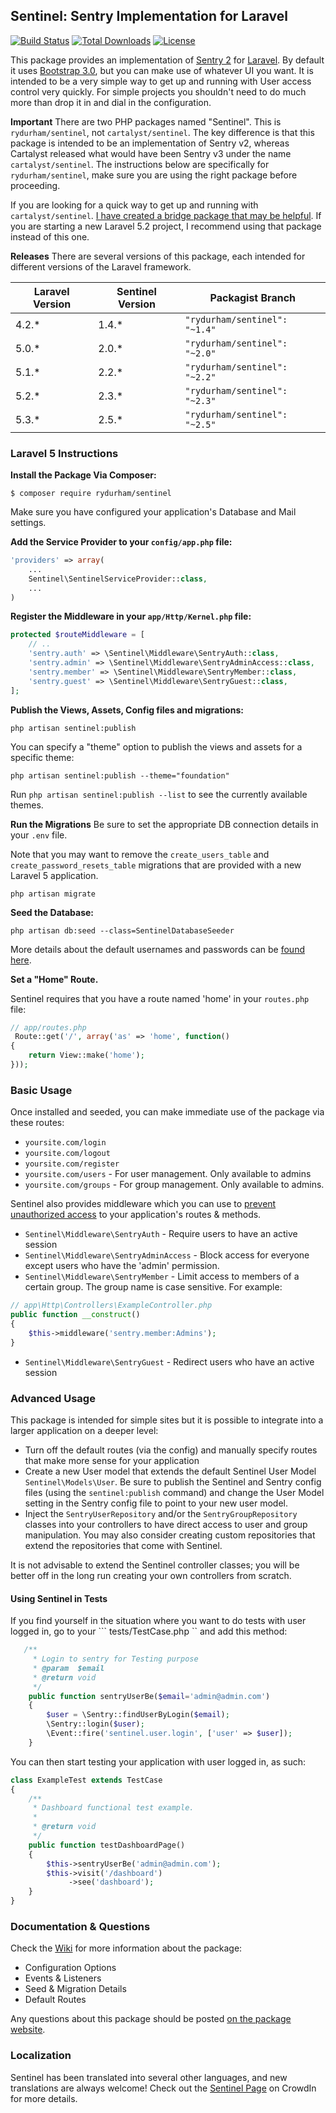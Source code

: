 ## Sentinel: Sentry Implementation for Laravel 

[![Build Status](https://travis-ci.org/rydurham/Sentinel.svg?branch=master)](https://travis-ci.org/rydurham/Sentinel)
[![Total Downloads](https://poser.pugx.org/rydurham/sentinel/d/total.svg)](https://packagist.org/packages/rydurham/sentinel)
[![License](https://poser.pugx.org/rydurham/sentinel/license.svg)](https://packagist.org/packages/rydurham/sentinel)

This package provides an implementation of  [Sentry 2](https://github.com/cartalyst/sentry) for [Laravel](https://github.com/laravel/laravel). By default it uses [Bootstrap 3.0](http://getbootstrap.com), but you can make use of whatever UI you want.  It is intended to be a very simple way to get up and running with User access control very quickly.  For simple projects you shouldn't need to do much more than drop it in and dial in the configuration.

__Important__ There are two PHP packages named "Sentinel".  This is ```rydurham/sentinel```, not ```cartalyst/sentinel```.  The key difference is that this package is intended to be an implementation of Sentry v2, whereas Cartalyst released what would have been Sentry v3 under the name ```cartalyst/sentinel```. The instructions below are specifically for ```rydurham/sentinel```,  make sure you are using the right package before proceeding. 

If you are looking for a quick way to get up and running with ```cartalyst/sentinel```. [I have created a bridge package  that may be helpful](https://github.com/srlabs/centaur).  If you are starting a new Laravel 5.2 project, I recommend using that package instead of this one.

__Releases__ There are several versions of this package, each intended for different versions of the Laravel framework. 

| Laravel Version  | Sentinel Version  | Packagist Branch |
|---|---|---|
| 4.2.*  | 1.4.*  | ```"rydurham/sentinel": "~1.4"``` |
| 5.0.*  | 2.0.*  | ```"rydurham/sentinel": "~2.0"```   |
| 5.1.*  | 2.2.*  | ```"rydurham/sentinel": "~2.2"``` |
| 5.2.*  | 2.3.*  | ```"rydurham/sentinel": "~2.3"``` |
| 5.3.*  | 2.5.*  | ```"rydurham/sentinel": "~2.5"``` |

### Laravel 5 Instructions
**Install the Package Via Composer:**

```shell
$ composer require rydurham/sentinel
```

Make sure you have configured your application's Database and Mail settings. 

**Add the Service Provider to your ```config/app.php``` file:**

```php
'providers' => array(
    ...
    Sentinel\SentinelServiceProvider::class, 
    ...
)
```  

**Register the Middleware in your ```app/Http/Kernel.php``` file:**

```php
protected $routeMiddleware = [
    // ..
    'sentry.auth' => \Sentinel\Middleware\SentryAuth::class,
    'sentry.admin' => \Sentinel\Middleware\SentryAdminAccess::class,
    'sentry.member' => \Sentinel\Middleware\SentryMember::class,
    'sentry.guest' => \Sentinel\Middleware\SentryGuest::class,
];
```	

**Publish the Views, Assets, Config files and migrations:**
```shell
php artisan sentinel:publish
```

You can specify a "theme" option to publish the views and assets for a specific theme:  
```shell
php artisan sentinel:publish --theme="foundation"
```
Run ```php artisan sentinel:publish --list``` to see the currently available themes.

**Run the Migrations**
Be sure to set the appropriate DB connection details in your  ```.env``` file.  

Note that you may want to remove the ```create_users_table``` and ```create_password_resets_table``` migrations that are provided with a new Laravel 5 application. 

```shell
php artisan migrate
```

**Seed the Database:** 
```shell
php artisan db:seed --class=SentinelDatabaseSeeder
```
More details about the default usernames and passwords can be [found here](https://github.com/rydurham/Sentinel/wiki/Seeds).

**Set a "Home" Route.**  

Sentinel requires that you have a route named 'home' in your ```routes.php``` file: 
```php
// app/routes.php
 Route::get('/', array('as' => 'home', function()
{
    return View::make('home');
}));
```

### Basic Usage
Once installed and seeded, you can make immediate use of the package via these routes:
* ```yoursite.com/login``` 
* ```yoursite.com/logout``` 
* ```yoursite.com/register``` 
* ```yoursite.com/users``` - For user management.  Only available to admins
* ```yoursite.com/groups``` - For group management. Only available to admins.

Sentinel also provides middleware which you can use to [prevent unauthorized access](http://laravel.com/docs/routing#route-filters) to your application's routes & methods. 

* ```Sentinel\Middleware\SentryAuth``` - Require users to have an active session
* ```Sentinel\Middleware\SentryAdminAccess``` - Block access for everyone except users who have the 'admin' permission.  
* ```Sentinel\Middleware\SentryMember``` - Limit access to members of a certain group. The group name is case sensitive.  For example:

```php
// app\Http\Controllers\ExampleController.php
public function __construct()
{
    $this->middleware('sentry.member:Admins');
}
```

* ```Sentinel\Middleware\SentryGuest``` - Redirect users who have an active session

### Advanced Usage
This package is intended for simple sites but it is possible to integrate into a larger application on a deeper level:
* Turn off the default routes (via the config) and manually specify routes that make more sense for your application
* Create a new User model that extends the default Sentinel User Model ```Sentinel\Models\User```.  Be sure to publish the Sentinel and Sentry config files (using the ```sentinel:publish``` command) and change the User Model setting in the Sentry config file to point to your new user model. 
* Inject the ```SentryUserRepository``` and/or the ```SentryGroupRepository``` classes into your controllers to have direct access to user and group manipulation.  You may also consider creating custom repositories that extend the repositories that come with Sentinel. 

It is not advisable to extend the Sentinel controller classes; you will be better off in the long run creating your own controllers from scratch. 

#### Using Sentinel in Tests
If you find yourself in the situation where you want to do tests with user logged in, go to your ``` tests/TestCase.php `` and add this method:
```php
   /**
     * Login to sentry for Testing purpose
     * @param  $email
     * @return void
     */
    public function sentryUserBe($email='admin@admin.com')
    {
        $user = \Sentry::findUserByLogin($email);
        \Sentry::login($user);
        \Event::fire('sentinel.user.login', ['user' => $user]);
    }
```

You can then start testing your application with user logged in, as such:
```php
class ExampleTest extends TestCase
{
    /**
     * Dashboard functional test example.
     *
     * @return void
     */
    public function testDashboardPage()
    {
        $this->sentryUserBe('admin@admin.com');
        $this->visit('/dashboard')
             ->see('dashboard');
    }
}
```

### Documentation & Questions
Check the [Wiki](https://github.com/rydurham/Sentinel/wiki) for more information about the package:
* Configuration Options
* Events & Listeners
* Seed & Migration Details
* Default Routes

Any questions about this package should be posted [on the package website](http://www.ryandurham.com/projects/sentinel/).

### Localization
Sentinel has been translated into several other languages, and new translations are always welcome! Check out the [Sentinel Page](https://crowdin.com/project/sentinel) on CrowdIn for more details.
